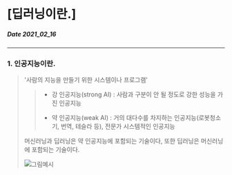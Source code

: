 # [딥러닝이란.]
##### Date 2021_02_16
---
### 1. 인공지능이란.
> '사람의 지능을 만들기 위한 시스템이나 프로그램'
>> - 강 인공지능(strong AI) : 사람과 구분이 안 될 정도로 강한 성능을 가진 인공지능
>>
>> - 약 인공지능(weak AI) : 거의 대다수를 차지하는 인공지능(로봇청소기, 번역, 테슬라 등), 전문가 시스템적인 인공지능
>
> 머신러닝과 딥러닝은 약 인공지능에 포함되는 기술이다, 또한 딥러닝은 머신러닝에 포함되는 기술이다.
>
> ![그림예시](./image/deep_01_1.png)
>
